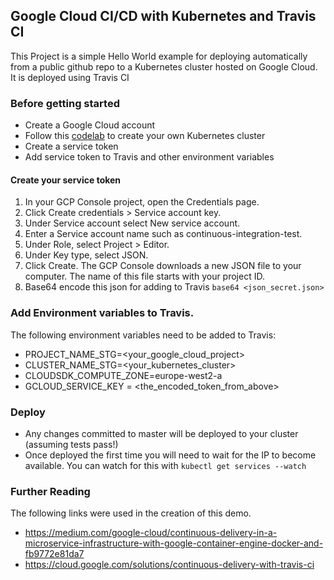 ## Google Cloud CI/CD with Kubernetes and Travis CI

This Project is a simple Hello World example for deploying automatically from 
a public github repo to a Kubernetes cluster hosted on Google Cloud.  It is deployed using Travis CI


###  Before getting started

- Create a Google Cloud account
- Follow this [codelab](https://codelabs.developers.google.com/codelabs/cloud-hello-kubernetes/index.html) to create your own Kubernetes cluster
- Create a service token
- Add service token to Travis and other environment variables
  
  
#### Create your service token


1. In your GCP Console project, open the Credentials page.
2. Click Create credentials > Service account key.
3. Under Service account select New service account.
4. Enter a Service account name such as continuous-integration-test.
5. Under Role, select Project > Editor.
6. Under Key type, select JSON.
7. Click Create. The GCP Console downloads a new JSON file to your computer. The name of this file starts with your project ID.
8.  Base64 encode this json for adding to Travis `base64 <json_secret.json>`
    
### Add Environment variables to Travis.

The following environment variables need to be added to Travis:

  - PROJECT_NAME_STG=<your_google_cloud_project>
  - CLUSTER_NAME_STG=<your_kubernetes_cluster>
  - CLOUDSDK_COMPUTE_ZONE=europe-west2-a
  - GCLOUD_SERVICE_KEY = <the_encoded_token_from_above>
  
  
    
### Deploy

- Any changes committed to master will be deployed to your cluster (assuming tests pass!)
- Once deployed the first time you will need to wait for the IP to become available.  You can watch for this with `kubectl get services --watch`



### Further Reading

The following links were used in the creation of this demo.

- https://medium.com/google-cloud/continuous-delivery-in-a-microservice-infrastructure-with-google-container-engine-docker-and-fb9772e81da7
- https://cloud.google.com/solutions/continuous-delivery-with-travis-ci

